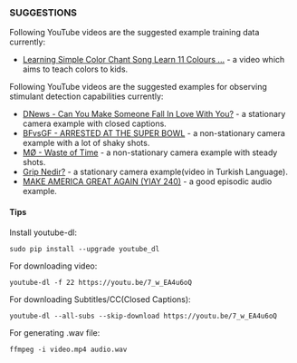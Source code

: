 ### SUGGESTIONS

Following YouTube videos are the suggested example training data currently:

* [Learning Simple Color Chant Song Learn 11 Colours ...] - a video which aims to teach colors to kids.

[Learning Simple Color Chant Song Learn 11 Colours ...]: <https://youtu.be/a9zZCWleoQ4>

Following YouTube videos are the suggested examples for observing stimulant detection capabilities currently:

* [DNews - Can You Make Someone Fall In Love With You?] - a stationary camera example with closed captions.
* [BFvsGF - ARRESTED AT THE SUPER BOWL] - a non-stationary camera example with a lot of shaky shots.
* [MØ - Waste of Time] - a non-stationary camera example with steady shots.
* [Grip Nedir?] - a stationary camera example(video in Turkish Language).
* [MAKE AMERICA GREAT AGAIN (YIAY 240)] - a good episodic audio example.

[DNews - Can You Make Someone Fall In Love With You?]: <https://youtu.be/7_w_EA4u6oQ>
[BFvsGF - ARRESTED AT THE SUPER BOWL]: <https://youtu.be/8AbwqbnUgzk>
[MØ - Waste of Time]: <https://youtu.be/wFrth4NFogc>
[Grip Nedir?]: <https://youtu.be/VgCdbzY4eYU>
[MAKE AMERICA GREAT AGAIN (YIAY 240)]: <https://youtu.be/RcNIyvNKceI>

#### Tips

Install youtube-dl:

	sudo pip install --upgrade youtube_dl

For downloading video:

	youtube-dl -f 22 https://youtu.be/7_w_EA4u6oQ

For downloading Subtitles/CC(Closed Captions):

	youtube-dl --all-subs --skip-download https://youtu.be/7_w_EA4u6oQ

For generating .wav file:

	ffmpeg -i video.mp4 audio.wav
